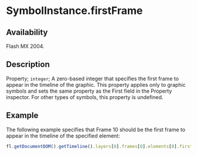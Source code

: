 # SymbolInstance.firstFrame

## Availability

Flash MX 2004.

## Description

Property; `integer`; A zero-based integer that specifies the first frame to appear in the timeline of the graphic. This property applies only to graphic symbols and sets the same property as the First field in the Property inspector. For other types of symbols, this property is undefined.

## Example

The following example specifies that Frame 10 should be the first frame to appear in the timeline of the specified element:

```javascript
fl.getDocumentDOM().getTimeline().layers[0].frames[0].elements[0].firstFrame = 10;
```
